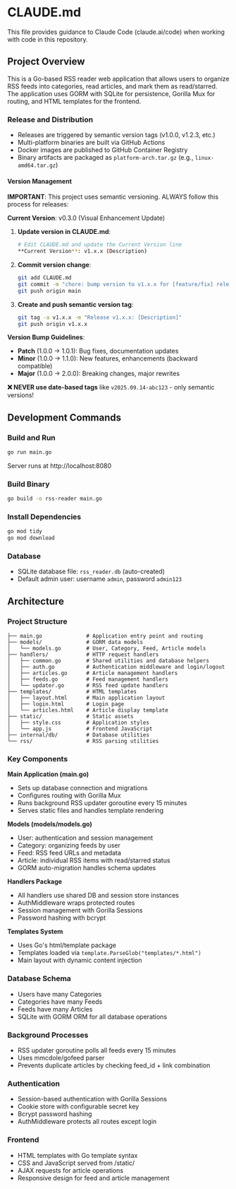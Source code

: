 # CLAUDE.md

This file provides guidance to Claude Code (claude.ai/code) when working with code in this repository.

## Project Overview

This is a Go-based RSS reader web application that allows users to organize RSS feeds into categories, read articles, and mark them as read/starred. The application uses GORM with SQLite for persistence, Gorilla Mux for routing, and HTML templates for the frontend.

### Release and Distribution
- Releases are triggered by semantic version tags (v1.0.0, v1.2.3, etc.)
- Multi-platform binaries are built via GitHub Actions
- Docker images are published to GitHub Container Registry
- Binary artifacts are packaged as `platform-arch.tar.gz` (e.g., `linux-amd64.tar.gz`)

#### Version Management
**IMPORTANT**: This project uses semantic versioning. ALWAYS follow this process for releases:

**Current Version**: v0.3.0 (Visual Enhancement Update)

1. **Update version in CLAUDE.md**:
   ```bash
   # Edit CLAUDE.md and update the Current Version line
   **Current Version**: v1.x.x (Description)
   ```

2. **Commit version change**:
   ```bash
   git add CLAUDE.md
   git commit -m "chore: bump version to v1.x.x for [feature/fix] release"
   git push origin main
   ```

3. **Create and push semantic version tag**:
   ```bash
   git tag -a v1.x.x -m "Release v1.x.x: [Description]"
   git push origin v1.x.x
   ```

**Version Bump Guidelines**:
- **Patch** (1.0.0 → 1.0.1): Bug fixes, documentation updates
- **Minor** (1.0.0 → 1.1.0): New features, enhancements (backward compatible)  
- **Major** (1.0.0 → 2.0.0): Breaking changes, major rewrites

**❌ NEVER use date-based tags** like `v2025.09.14-abc123` - only semantic versions!

## Development Commands

### Build and Run
```bash
go run main.go
```
Server runs at http://localhost:8080

### Build Binary
```bash
go build -o rss-reader main.go
```

### Install Dependencies
```bash
go mod tidy
go mod download
```

### Database
- SQLite database file: `rss_reader.db` (auto-created)
- Default admin user: username `admin`, password `admin123`

## Architecture

### Project Structure
```
├── main.go              # Application entry point and routing
├── models/              # GORM data models
│   └── models.go        # User, Category, Feed, Article models
├── handlers/            # HTTP request handlers
│   ├── common.go        # Shared utilities and database helpers
│   ├── auth.go          # Authentication middleware and login/logout
│   ├── articles.go      # Article management handlers
│   ├── feeds.go         # Feed management handlers
│   └── updater.go       # RSS feed update handlers
├── templates/           # HTML templates
│   ├── layout.html      # Main application layout
│   ├── login.html       # Login page
│   └── articles.html    # Article display template
├── static/              # Static assets
│   ├── style.css        # Application styles
│   └── app.js           # Frontend JavaScript
├── internal/db/         # Database utilities
└── rss/                 # RSS parsing utilities
```

### Key Components

**Main Application (main.go)**
- Sets up database connection and migrations
- Configures routing with Gorilla Mux
- Runs background RSS updater goroutine every 15 minutes
- Serves static files and handles template rendering

**Models (models/models.go)**
- User: authentication and session management
- Category: organizing feeds by user
- Feed: RSS feed URLs and metadata
- Article: individual RSS items with read/starred status
- GORM auto-migration handles schema updates

**Handlers Package**
- All handlers use shared DB and session store instances
- AuthMiddleware wraps protected routes
- Session management with Gorilla Sessions
- Password hashing with bcrypt

**Templates System**
- Uses Go's html/template package
- Templates loaded via `template.ParseGlob("templates/*.html")`
- Main layout with dynamic content injection

### Database Schema
- Users have many Categories
- Categories have many Feeds
- Feeds have many Articles
- SQLite with GORM ORM for all database operations

### Background Processes
- RSS updater goroutine polls all feeds every 15 minutes
- Uses mmcdole/gofeed parser
- Prevents duplicate articles by checking feed_id + link combination

### Authentication
- Session-based authentication with Gorilla Sessions
- Cookie store with configurable secret key
- Bcrypt password hashing
- AuthMiddleware protects all routes except login

### Frontend
- HTML templates with Go template syntax
- CSS and JavaScript served from /static/
- AJAX requests for article operations
- Responsive design for feed and article management
